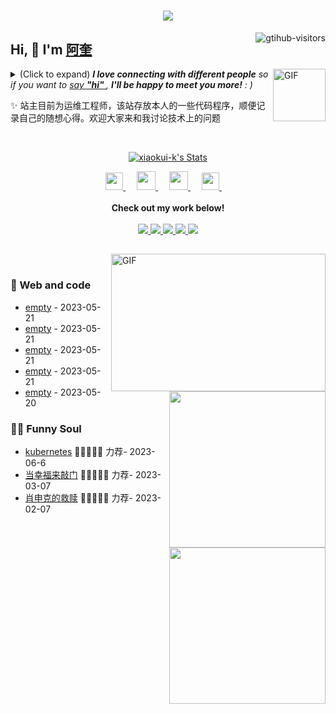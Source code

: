 <h1 align="center"> <a href="https://sunguoqi.com/"> <img src="https://readme-typing-svg.herokuapp.com/?lines=console.log(%22Hello%2C%20World!%22);祝您代码永无bug！&center=true&size=27"> </a> </h1>
<a href="https://github.com/xiaokui-k/computer-vision-in-action">
    <img align="right" src="https://komarev.com/ghpvc/?username=xiaokui-k&label=Visitors&color=red&style=flat&logo=github" alt="gtihub-visitors" />
</a>
 
## Hi, 👋  I'm <a href="http://welcome.voup.cn">阿奎</a>
 
<img align="right" alt="GIF" src="https://media.giphy.com/media/LnQjpWaON8nhr21vNW/giphy.gif" width="84" title="Say HI"> <details><summary>(Click to expand) <em><b>I love connecting with different people</b> so if you want to <a href="https://voup.cn" >say <b>"hi" </b></a>, <b>I'll be happy to meet you more!</b> : )</em></summary>
 
<!--my introduction start-->
    
- 🔭 empty
- 🌱 empty
- 🤔 Only two things make me moved. 
  1. empty
  2. empty
- ❤️ I like eating 🍉, raising 🐓, playing 🏓, sleeping in 🛌 and 📺 [ACGN]
- 💬 Be free to ask me about anything [here](https://github.com/xiaokui-k/xiaokui-k/issues).
 
---
</details>
  
  ✨ 站主目前为运维工程师，该站存放本人的一些代码程序，顺便记录自己的随想心得。欢迎大家来和我讨论技术上的问题
 
 
<!--my introduction end -->
 
<br>
 
<p align="center">
  <a href="https://github.com/xiaokui-k" class="rich-diff-level-one">
    <img src="https://github-readme-stats.vercel.app/api?username=xiaokui-k&title_color=333&text_color=777" alt="xiaokui-k's Stats" >
    <!-- &hide=issues
    <img src="https://github-readme-stats.vercel.app/api?username=xiaokui-k&hide=issues&title_color=333&text_color=777" alt="xiaokui-k's Stats" >
    -->
  </a>
</p>
 
<p align="center">
  <a href= "https://voup.cn/wp-content/uploads/2023/06/voup-weixing.jpg" target="_blank" alt="WeChat" title="WeChat">
    <img src="https://img.icons8.com/ios-filled/50/000000/weixing.png" width="28px"/>
  </a>
  &emsp;
 
  <a href="#" target="_blank" alt="Bilibili" title="Bilibili">
    <img src="https://user-images.githubusercontent.com/29084184/166415345-91925d37-c66f-448f-8d75-c8355fe0b692.png" width="30px"/>
  </a>
  &emsp;
      <a href="#" target="_blank" alt="CSDN" title="CSDN">
    <img src="https://img.icons8.com/material/48/000000/csdn.png" width="30px"/>
  </a>
  &emsp;
     <a href="#" target="_blank" alt="Zhihu" title="Zhihu">
    <img src="https://img.icons8.com/material-two-tone/50/000000/zhihu.png" width="28px"/>
  </a>
  &emsp;
  <br><br>
  <strong>Check out my work below!</strong>
  <br><br>
  <a href="https://github.com/xiaokui-k">
    <img src="https://badges.strrl.dev/visits/xiaokui-k/xiaokui-k?style=flat-square&color=black&logo=github">
  </a>
  <a href="https://github.com/xiaokui-k">
    <img src="https://badges.strrl.dev/years/xiaokui-k?style=flat-square&color=black&logo=github">
  </a>
  <a href="https://github.com/xiaokui-k?tab=repositories">
    <img src="https://badges.strrl.dev/repos/xiaokui-k?style=flat-square&color=black&logo=github">
  </a>
  <a href="https://gist.github.com/xiaokui-k">
    <img src="https://badges.strrl.dev/gists/xiaokui-k?style=flat-square&color=black&logo=github">
  </a>
  <a href="https://github.com/xiaokui-k">
    <img src="https://badges.strrl.dev/commits/monthly/xiaokui-k?style=flat-square&color=black&logo=github">
  </a>
</p>
 
<h2></h2>
 
<img align="right" alt="GIF" src="OctoCharmve/code.gif" width="343" height="220" title="Do what you like, and do it best!"> &nbsp;&nbsp;&nbsp;&nbsp;
 
### 🧠 Web and code
 
<img align="right" width="250" src="https://cdn.jsdelivr.net/gh/sun0225SUN/sun0225SUN/assets/images/hi.gif" />
 
<!-- START_SECTION:brain -->
* <a href='http://welcome.voup.cn' target='_blank'>empty</a> - 2023-05-21
* <a href='http://welcome.voup.cn' target='_blank'>empty</a> - 2023-05-21
* <a href='http://welcome.voup.cn' target='_blank'>empty</a> - 2023-05-21
* <a href='http://welcome.voup.c' target='_blank'>empty</a> - 2023-05-21
* <a href='http://welcome.voup.c' target='_blank'>empty</a> - 2023-05-20
<!-- END_SECTION:brain -->
 
</td></tr>
 
<tr><td>
 
### 🤾‍♂️ Funny Soul
 
<img align="right" width="250" src="https://cdn.jsdelivr.net/gh/sun0225SUN/sun0225SUN/assets/images/hi.gif" />
 
<!-- START_SECTION:douban -->
* <a href='#' target='_blank'>kubernetes</a> 🌟🌟🌟🌟🌟 力荐- 2023-06-6
* <a href='#' target='_blank'>当幸福来敲门</a> 🌟🌟🌟🌟🌟 力荐- 2023-03-07
* <a href='http://movie.douban.com/subject/1292052/' target='_blank'>肖申克的救赎</a> 🌟🌟🌟🌟🌟 力荐- 2023-02-07
 
 
<!-- END_SECTION:douban -->
 
</td></tr>
 
<tr><td>
